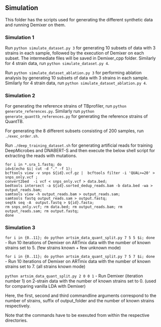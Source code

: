## Simulation

This folder has the scripts used for generating the different synthetic data and running Demixer on them.

### Simulation 1
Run ```python simulate_dataset.py 3``` for generating 10 subsets of data with 3 strains in each sample, followed by the execution of Demixer on each subset. 
The intermediate files will be saved in Demixer_cpp folder. Similarly for 4 strain data, run ```python simulate_dataset.py 4```.

Run ```python simulate_dataset_ablation.py 3``` for performing ablation analysis by generating 10 subsets of data with 3 strains in each sample.
Similarly for 4 strain data, run ```python simulate_dataset_ablation.py 4```.

### Simulation 2
For generating the reference strains of TBprofiler, run ```python generate_references.py```. Similarly run ```python generate_quanttb_references.py``` for generating the reference strains of QuantTB.

For generating the 8 different subsets consisting of 200 samples, run ```./exec_order.sh```. 

Run ```./deep_training_dataset.sh``` for generating artificial reads for training DeepMicrobes and DNABERT-S and then execute the below shell script for extracting the reads with mutations.

```
for i in *.sra_1.fastq; do
id=$(echo $i| cut -d "." -f 1);
bcftools view -v snps ${id}.vcf.gz |  bcftools filter -i 'QUAL>=20' > snps_only.vcf ;
convert2bed  -i vcf < snps_only.vcf > data.bed;
bedtools intersect -a ${id}.sorted_dedup_reads.bam -b data.bed -wa > output_reads.bam;
samtools view -h output_reads.bam > output_reads.sam;
samtools fastq output_reads.sam > output.fastq;
seqtk seq -A  output.fastq > ${id}.fasta;
rm snps_only.vcf; rm data.bed; rm output_reads.bam; rm output_reads.sam; rm output.fastq;
done

```

### Simulation 3

```for i in {0..11}; do python artsim_data_quant_split.py 7 5 5 $i; done``` - Run 10 iterations of Demixer on ARTmix data with the number of known strains set to 5. (few strains known + few unknown mode)

```for i in {0..11}; do python artsim_data_quant_split.py 7 5 7 $i; done``` - Run 10 iterations of Demixer on ARTmix data with the number of known strains set to 7. (all strains known mode)

```python artsim_data_quant_split.py 2 0 0 1``` - Run Demixer (iteration number 1) on 2-strain data with the number of known strains set to 0. (used for comparing vanilla LDA with Demixer)

Here, the first, second and third commandline arguments correspond to the number of strains, suffix of output_folder and the number of known strains respectively.

Note that the commands have to be exexuted from within the respective directories.
